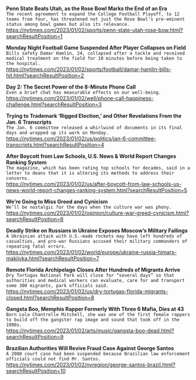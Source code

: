 **Penn State Beats Utah, as the Rose Bowl Marks the End of an Era**\
`The recent agreement to expand the College Football Playoff, to 12 teams from four, has threatened not just the Rose Bowl’s pre-eminent status among bowl games but also its relevance.`\
https://nytimes.com/2023/01/02/sports/penn-state-utah-rose-bow.html?searchResultPosition=1

**Monday Night Football Game Suspended After Player Collapses on Field**\
`Bills safety Damar Hamlin, 24, collapsed after a tackle and received medical treatment on the field for 10 minutes before being taken to the hospital.`\
https://nytimes.com/2023/01/02/sports/football/damar-hamlin-bills-hit.html?searchResultPosition=2

**Day 2: The Secret Power of the 8-Minute Phone Call**\
`Even a brief chat has measurable effects on our well-being.`\
https://nytimes.com/2023/01/02/well/phone-call-happiness-challenge.html?searchResultPosition=3

**Trying to Trademark ‘Rigged Election,’ and Other Revelations From the Jan. 6 Transcripts**\
`The Jan. 6 committee released a whirlwind of documents in its final days and wrapped up its work on Monday.`\
https://nytimes.com/2023/01/02/us/politics/jan-6-committee-transcripts.html?searchResultPosition=4

**After Boycott from Law Schools, U.S. News & World Report Changes Ranking System**\
`The magazine, which has been rating top schools for decades, said in a letter to deans that it is altering its methods to address their concerns.`\
https://nytimes.com/2023/01/02/us/after-boycott-from-law-schools-us-news-world-report-changes-ranking-system.html?searchResultPosition=5

**We’re Going to Miss Greed and Cynicism**\
`We’ll be nostalgic for the days when the culture war was phony.`\
https://nytimes.com/2023/01/02/opinion/culture-war-greed-cynicism.html?searchResultPosition=6

**Deadly Strike on Russians in Ukraine Exposes Moscow’s Military Failings**\
`A Ukrainian attack with U.S.-made rockets may have left hundreds of casualties, and pro-war Russians accused their military commanders of repeating fatal errors.`\
https://nytimes.com/2023/01/02/world/europe/ukraine-russia-himars-makiivka.html?searchResultPosition=7

**Remote Florida Archipelago Closes After Hundreds of Migrants Arrive**\
`Dry Tortugas National Park will close for “several days” so that authorities and medical workers can evaluate, care for and transport some 300 migrants, park officials said.`\
https://nytimes.com/2023/01/02/us/dry-tortugas-florida-migrants-closed.html?searchResultPosition=8

**Gangsta Boo, Memphis Rapper Formerly With Three 6 Mafia, Dies at 43**\
`Born Lola Chantrelle Mitchell, she was one of the first female rappers to build off the gangster rap image and sound that took off in the 1990s.`\
https://nytimes.com/2023/01/02/arts/music/gangsta-boo-dead.html?searchResultPosition=9

**Brazilian Authorities Will Revive Fraud Case Against George Santos**\
`A 2008 court case had been suspended because Brazilian law enforcement officials could not find Mr. Santos.`\
https://nytimes.com/2023/01/02/nyregion/george-santos-brazil.html?searchResultPosition=10

